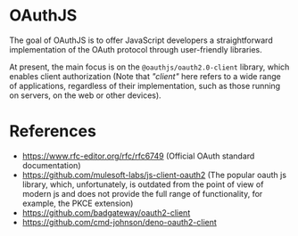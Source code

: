 # OAuthJS

The goal of OAuthJS is to offer JavaScript developers a straightforward
implementation of the OAuth protocol through user-friendly libraries.

At present, the main focus is on the `@oauthjs/oauth2.0-client` library, which
enables client authorization (Note that _"client"_ here refers to a wide range
of applications, regardless of their implementation, such as those running on
servers, on the web or other devices).

# References

- https://www.rfc-editor.org/rfc/rfc6749 (Official OAuth standard documentation)
- https://github.com/mulesoft-labs/js-client-oauth2 (The popular oauth js
  library, which, unfortunately, is outdated from the point of view of modern js
  and does not provide the full range of functionality, for example, the PKCE
  extension)
- https://github.com/badgateway/oauth2-client
- https://github.com/cmd-johnson/deno-oauth2-client
